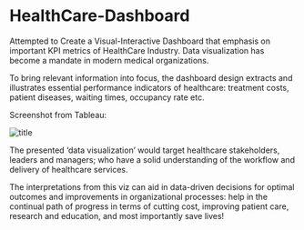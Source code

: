 # HealthCare-Dashboard
Attempted to Create a Visual-Interactive Dashboard that emphasis on important KPI metrics of HealthCare Industry.
Data visualization has become a mandate in modern medical organizations.

To bring relevant information into focus, the dashboard design extracts and illustrates essential performance indicators of healthcare: treatment costs, patient diseases, waiting times, occupancy rate etc.

Screenshot from Tableau:

![title](https://github.com/smridh99/HealthCare-Dashboard/assets/62080745/347f0cf8-53fd-4f15-8da5-679422375ea8)

The presented ‘data visualization’ would target healthcare stakeholders, leaders and managers; who have a solid understanding of the workflow and delivery of healthcare services.

The interpretations from this viz can aid in data-driven decisions for optimal outcomes and improvements in organizational processes: help in the continual path of progress in terms of cutting cost, improving patient care, research and education, and most importantly save lives!


